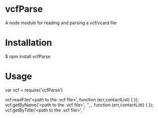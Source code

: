 vcfParse
========

A node module for reading and parsing a vcf/vcard file


Installation
============

$ npm install vcfParse

Usage
=====

var vcf = require('vcfParse')

vcf.readFile('<path to the .vcf file>', function (err,contactList) { });
vcf.getByName('<path to the .vcf file>', '<name to be searched>', <perfectMatch>, function (err,contactList) { });
vcf.getByTitle('<path to the .vcf file>', '<title to be searched>', function (err,contactList) { });
vcf.getByEmail('<path to the .vcf file>', '<email to be searched>', <perfectMatch>, function (err,contactList) { });

// perfectMatch (optional) == true, if you want to match the search string perfectly
// perfectMatch (optional) == false (deafult), if perfect matching not required

skeletal 'contactList' structure:

[{
	N:
	FN:
	ORG:
	TITLE:
	EMAIL:
	PHOTO: {
		TYPE:,
		PHOTO:
	}
	TEL: [{
		TYPE: []
		TEL:
	}]
	ADR: [{
		TYPE: []
		ADR:
	}]
}]